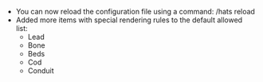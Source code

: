 * You can now reload the configuration file using a command: /hats reload
* Added more items with special rendering rules to the default allowed list: 
    * Lead
    * Bone
    * Beds
    * Cod
    * Conduit